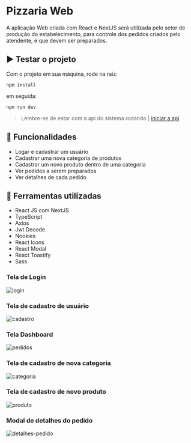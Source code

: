 # Pizzaria Web

A aplicação Web criada com React e NextJS será utilizada pelo setor de produção do estabelecimento, para controle dos pedidos criados pelo atendente, e que devem ser preparados.

## ▶️ Testar o projeto
Com o projeto em sua máquina, rode na raiz:
```
npm install
```
em seguida:
```
npm run dev
```

> Lembre-se de estar com a api do sistema rodando | [iniciar a api](../server)

## 💠 Funcionalidades 
- Logar e cadastrar um usuário
- Cadastrar uma nova categoria de produtos
- Cadastrar um novo produto dentro de uma categoria
- Ver pedidos a serem preparados
- Ver detalhes de cada pedido

## 🔱 Ferramentas utilizadas
- React JS com NextJS
- TypeScript
- Axios
- Jwt Decode
- Nookies
- React Icons
- React Modal
- React Toastify
- Sass

### Tela de Login
![login](https://github.com/BertanDev/uno_pizza/assets/72395637/bf5db8ac-28d4-4bce-9873-f07ea821a4c3)

### Tela de cadastro de usuário
![cadastro](https://github.com/BertanDev/uno_pizza/assets/72395637/4ea26584-3798-4da9-9d4f-af42c3573685)

### Tela Dashboard
![pedidos](https://github.com/BertanDev/uno_pizza/assets/72395637/c73262d6-967e-4215-808a-16388702c610)

### Tela de cadastro de nova categoria
![categoria](https://github.com/BertanDev/uno_pizza/assets/72395637/2a30c04b-5b53-4beb-83df-6b260caa57c2)

### Tela de cadastro de novo produto
![produto](https://github.com/BertanDev/uno_pizza/assets/72395637/bc5c43d7-5c7e-4bbe-844a-5480d8e07c43)

### Modal de detalhes do pedido
![detalhes-pedido](https://github.com/BertanDev/uno_pizza/assets/72395637/112ba1bd-5f42-4c82-aaa8-9d2214389e03)
